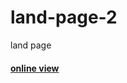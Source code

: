 # land-page-2

land page

<h4><a href="https://hadioryanipr.github.io/land-page-2/">online view</a></h4>
 
 
 
